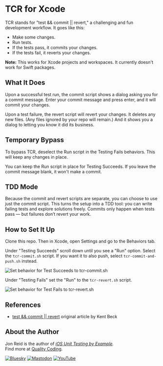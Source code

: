 # TCR for Xcode

TCR stands for "test && commit || revert," a challenging and fun development workflow. It goes like this:
- Make some changes.
- Run tests.
- If the tests pass, it commits your changes.
- If the tests fail, it reverts your changes.

**Note:** This works for Xcode projects and workspaces. It currently doesn't work for Swift packages.

<!-- toc -->
<!-- endToc -->

## What It Does

Upon a successful test run, the commit script shows a dialog asking you for a commit message. Enter your commit message and press enter, and it will commit your changes.

Upon a test failure, the revert script will revert your changes. It deletes any new files. (Any files ignored by your repo will remain.) And it shows you a dialog to letting you know it did its business.

## Temporary Bypass

To bypass TCR, deselect the Run script in the Testing Fails behaviors. This will keep any changes in place.

You can keep the Run script in place for Testing Succeeds. If you leave the commit message blank, it won't make a commit.

## TDD Mode

Because the commit and revert scripts are separate, you can choose to use just the commit script.
This turns the setup into a TDD tool: you can write failing tests and explore solutions freely.
Commits only happen when tests pass — but failures don’t revert your work.

## How to Set It Up

Clone this repo. Then in Xcode, open Settings and go to the Behaviors tab.

Under "Testing Succeeds" scroll down until you see a "Run" option. Select the `tcr-commit.sh` script.
If you want it to also push, select `tcr-commit-and-push.sh` instead.

![Set behavior for Test Succeeds to tcr-commit.sh](images/succeeds.png)

Under "Testing Fails" set the "Run" to the `tcr-revert.sh` script.

![Set behavior for Test Fails to tcr-revert.sh](images/fails.png)

## References

- [test && commit || revert](https://medium.com/@kentbeck_7670/test-commit-revert-870bbd756864) original article by Kent Beck

## About the Author

Jon Reid is the author of _[iOS Unit Testing by Example](https://iosunittestingbyexample.com)._  
Find more at [Quality Coding](https://qualitycoding.org).

[![Bluesky](https://img.shields.io/badge/Bluesky-0285FF?logo=bluesky&logoColor=fff)](https://bsky.app/profile/qualitycoding.org)
[![Mastodon](https://img.shields.io/mastodon/follow/109765011064804734?domain=https%3A%2F%2Fiosdev.space
)](https://iosdev.space/@qcoding)
[![YouTube](https://img.shields.io/youtube/channel/subscribers/UC69XtVGLRydpG7o1nkdQs8Q)](https://www.youtube.com/@QualityCoding)
